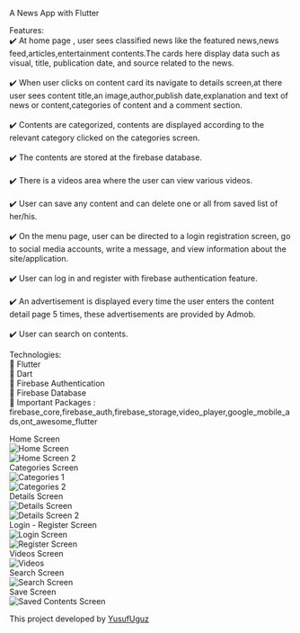 A News App with Flutter<br />

Features:<br />
:heavy_check_mark: At home page , user sees classified news like the featured news,news feed,articles,entertainment contents.The cards here display data such as visual, title, publication date, and source related to the news.<br />
<br />
:heavy_check_mark: When user clicks on content card its navigate to details screen,at there user sees content title,an image,author,publish date,explanation and text of news or content,categories of content and a comment section.<br />
<br />
:heavy_check_mark: Contents are categorized, contents are displayed according to the relevant category clicked on the categories screen.<br />
<br />
:heavy_check_mark: The contents are stored at the firebase database.<br />
<br />
:heavy_check_mark: There is a videos area where the user can view various videos.<br />
<br />
:heavy_check_mark: User can save any content and can delete one or all from saved list of her/his.<br />
<br />
:heavy_check_mark: On the menu page, user can be directed to a login registration screen, go to social media accounts, write a message, and view information about the site/application.<br />
<br />
:heavy_check_mark: User can log in and register with firebase authentication feature.<br />
<br />
:heavy_check_mark: An advertisement is displayed every time the user enters the content detail page 5 times, these advertisements are provided by Admob.<br />
<br />
:heavy_check_mark: User can search on contents.<br />



Technologies:<br />
:pushpin: Flutter<br />
:pushpin: Dart<br />
:pushpin: Firebase Authentication<br />
:pushpin: Firebase Database<br />
:pushpin: Important Packages : firebase_core,firebase_auth,firebase_storage,video_player,google_mobile_ads,ont_awesome_flutter<br />

Home Screen<br />
![Home Screen](./1.png)<br />
![Home Screen 2](./2.png)<br />
Categories Screen<br />
![Categories 1](./3.png)<br />
![Categories 2](./10.png)<br />
Details Screen<br />
![Details Screen](./9.png)<br />
![Details Screen 2](./8.png)<br />
Login - Register Screen<br />
![Login Screen](./5.png)<br />
![Register Screen](./6.png)<br />
Videos Screen<br />
![Videos](./4.png)<br />
Search Screen<br />
![Search Screen](./7.png)<br />
Save Screen<br />
![Saved Contents Screen](./11.png)<br />


This project developed by [YusufUguz](https://github.com/YusufUguz)<br />
